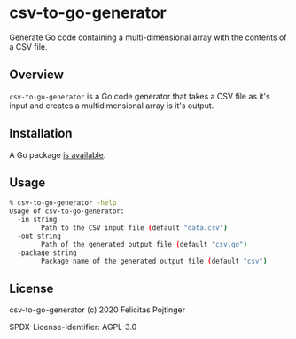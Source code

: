 # csv-to-go-generator

Generate Go code containing a multi-dimensional array with the contents of a CSV file.

## Overview

`csv-to-go-generator` is a Go code generator that takes a CSV file as it's input and creates a multidimensional array is it's output.

## Installation

A Go package [is available](https://pkg.go.dev/mod/github.com/pojntfx/csv-to-go-generator).

## Usage

```bash
% csv-to-go-generator -help
Usage of csv-to-go-generator:
  -in string
        Path to the CSV input file (default "data.csv")
  -out string
        Path of the generated output file (default "csv.go")
  -package string
        Package name of the generated output file (default "csv")
```

## License

csv-to-go-generator (c) 2020 Felicitas Pojtinger

SPDX-License-Identifier: AGPL-3.0
